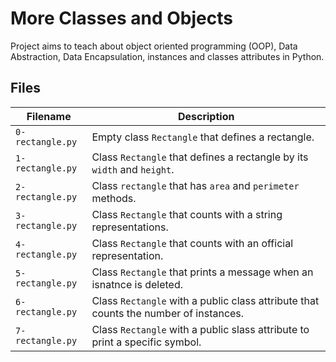 # More Classes and Objects
Project aims to teach about object oriented programming (OOP), Data Abstraction, Data Encapsulation, instances and classes attributes in Python.

## Files
| Filename | Description |
| -------- | ----------- |
| `0-rectangle.py` | Empty class `Rectangle` that defines a rectangle. |
| `1-rectangle.py` | Class `Rectangle` that defines a rectangle by its `width` and `height`.|
| `2-rectangle.py` | Class `rectangle` that has `area` and `perimeter` methods.|
| `3-rectangle.py` | Class `Rectangle` that counts with a string representations.|
| `4-rectangle.py` | Class `Rectangle` that counts with an official representation.|
| `5-rectangle.py` | Class `Rectangle` that prints a message when an isnatnce is deleted.|
| `6-rectangle.py` | Class `Rectangle` with a public class attribute that counts the number of instances.|
| `7-rectangle.py` | Class `Rectangle` with a public slass attribute to print a specific symbol.|
